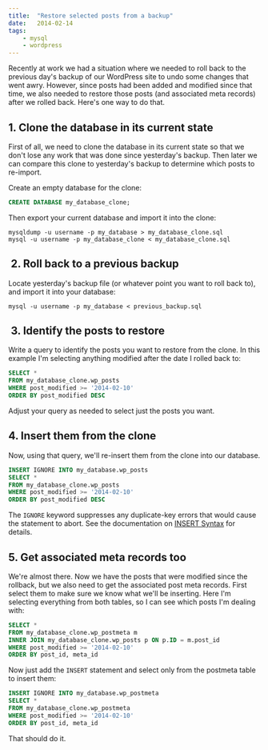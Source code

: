 ```yaml
---
title:  "Restore selected posts from a backup"
date:   2014-02-14
tags:
    - mysql
    - wordpress
---
```


Recently at work we had a situation where we needed to roll back to the previous day's backup of our WordPress site to undo some changes that went awry. However, since posts had been added and modified since that time, we also needed to restore those posts (and associated meta records) after we rolled back. Here's one way to do that.

## 1. Clone the database in its current state

First of all, we need to clone the database in its current state so that we don't lose any work that was done since yesterday's backup. Then later we can compare this clone to yesterday's backup to determine which posts to re-import.

Create an empty database for the clone:

```sql
CREATE DATABASE my_database_clone;
```

Then export your current database and import it into the clone:

```shell
mysqldump -u username -p my_database > my_database_clone.sql
mysql -u username -p my_database_clone < my_database_clone.sql
```

##  2. Roll back to a previous backup

Locate yesterday's backup file (or whatever point you want to roll back to), and import it into your database:

```shell
mysql -u username -p my_database < previous_backup.sql
```

##  3. Identify the posts to restore

Write a query to identify the posts you want to restore from the clone. In this example I'm selecting anything modified after the date I rolled back to:

```sql
SELECT *
FROM my_database_clone.wp_posts
WHERE post_modified >= '2014-02-10'
ORDER BY post_modified DESC
```

Adjust your query as needed to select just the posts you want.

## 4. Insert them from the clone

Now, using that query, we'll re-insert them from the clone into our database.

```sql
INSERT IGNORE INTO my_database.wp_posts
SELECT *
FROM my_database_clone.wp_posts
WHERE post_modified >= '2014-02-10'
ORDER BY post_modified DESC
```

The `IGNORE` keyword suppresses any duplicate-key errors that would cause the statement to abort. See the documentation on <a href="http://dev.mysql.com/doc/refman/5.6/en/insert.html" target="_blank">INSERT Syntax</a> for details.

## 5. Get associated meta records too

We're almost there. Now we have the posts that were modified since the rollback, but we also need to get the associated post meta records. First select them to make sure we know what we'll be inserting. Here I'm selecting everything from both tables, so I can see which posts I'm dealing with:

```sql
SELECT *
FROM my_database_clone.wp_postmeta m
INNER JOIN my_database_clone.wp_posts p ON p.ID = m.post_id
WHERE post_modified >= '2014-02-10'
ORDER BY post_id, meta_id
```

Now just add the `INSERT` statement and select only from the postmeta table to insert them:

```sql
INSERT IGNORE INTO my_database.wp_postmeta
SELECT *
FROM my_database_clone.wp_postmeta
WHERE post_modified >= '2014-02-10'
ORDER BY post_id, meta_id
```

That should do it.
